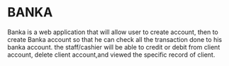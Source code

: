 # BANKA
Banka is a web application that will allow user to create account, then to create Banka account so that he can check all the transaction done to his banka account. the staff/cashier will be able to credit or debit from client account, delete client account,and viewed the specific record of client.
